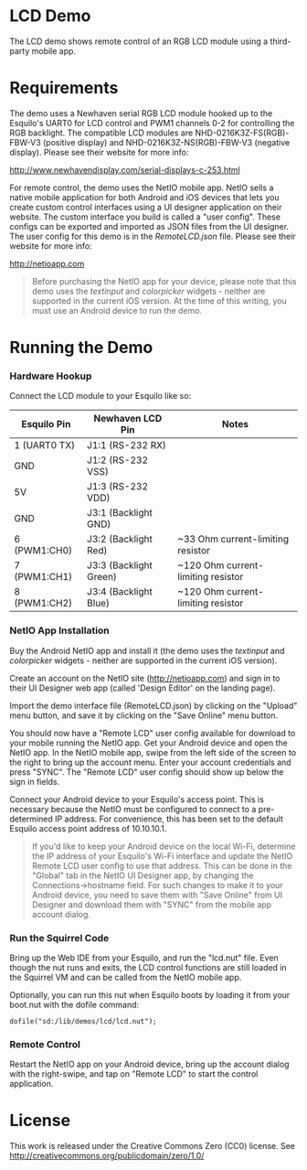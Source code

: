 LCD Demo
========
The LCD demo shows remote control of an RGB LCD module using a third-party
mobile app.

# Requirements

The demo uses a Newhaven serial RGB LCD module hooked up to the Esquilo's UART0
for LCD control and PWM1 channels 0-2 for controlling the RGB backlight. The
compatible LCD modules are NHD-0216K3Z-FS(RGB)-FBW-V3 (positive display) and
NHD-0216K3Z-NS(RGB)-FBW-V3 (negative display). Please see their website for more
info:

http://www.newhavendisplay.com/serial-displays-c-253.html

For remote control, the demo uses the NetIO mobile app. NetIO sells a native
mobile application for both Android and iOS devices that lets you create custom
control interfaces using a UI designer application on their website. The custom
interface you build is called a "user config". These configs can be exported and
imported as JSON files from the UI designer. The user config for this demo is in
the *RemoteLCD.json* file. Please see their website for more info:

http://netioapp.com

> Before purchasing the NetIO app for your device, please note that this demo
uses the *textinput* and *colorpicker* widgets - neither are supported in the
current iOS version. At the time of this writing, you must use an Android device
to run the demo.

# Running the Demo

### Hardware Hookup

Connect the LCD module to your Esquilo like so:

| Esquilo Pin  | Newhaven LCD Pin        | Notes
| ------------ |-------------------------|------------------------------------|
| 1 (UART0 TX) |  J1:1 (RS-232 RX)       |                                    |
| GND          |  J1:2 (RS-232 VSS)      |                                    |
| 5V           |  J1:3 (RS-232 VDD)       |                                    |
| GND          |  J3:1 (Backlight GND)   |                                    |
| 6 (PWM1:CH0) |  J3:2 (Backlight Red)   | ~33 Ohm current-limiting resistor  |
| 7 (PWM1:CH1) |  J3:3 (Backlight Green) | ~120 Ohm current-limiting resistor |
| 8 (PWM1:CH2) |  J3:4 (Backlight Blue)  | ~120 Ohm current-limiting resistor |

### NetIO App Installation

Buy the Android NetIO app and install it (the demo uses the *textinput* and
*colorpicker* widgets - neither are supported in the current iOS version).

Create an account on the NetIO site (http://netioapp.com) and sign in to
their UI Designer web app (called 'Design Editor' on the landing page).

Import the demo interface file (RemoteLCD.json) by clicking on the "Upload"
menu button, and save it by clicking on the "Save Online" menu button.

You should now have a "Remote LCD" user config available for download to your
mobile running the NetIO app. Get your Android device and open the NetIO app. In
the NetIO mobile app, swipe from the left side of the screen to the right
to bring up the account menu. Enter your account credentials and press "SYNC".
The "Remote LCD" user config should show up below the sign in fields.

Connect your Android device to your Esquilo's access point. This is necessary
because the NetIO must be configured to connect to a pre-determined IP address.
For convenience, this has been set to the default Esquilo access point address
of 10.10.10.1.

> If you'd like to keep your Android device on the local Wi-Fi, determine the IP
  address of your Esquilo's Wi-Fi interface and update the NetIO Remote LCD user
  config to use that address. This can be done in the "Global" tab in the NetIO
  UI Designer app, by changing the Connections->hostname field. For such changes
  to make it to your Android device, you need to save them with "Save Online"
  from UI Designer and download them with "SYNC" from the mobile app account
  dialog.

### Run the Squirrel Code

Bring up the Web IDE from your Esquilo, and run the "lcd.nut" file. Even
though the nut runs and exits, the LCD control functions are still loaded in the
Squirrel VM and can be called from the NetIO mobile app.

Optionally, you can run this nut when Esquilo boots by loading it from your
boot.nut with the dofile command:

`dofile("sd:/lib/demos/lcd/lcd.nut");`


### Remote Control

Restart the NetIO app on your Android device, bring up the account dialog
with the right-swipe, and tap on "Remote LCD" to start the control application.

# License

This work is released under the Creative Commons Zero (CC0) license.
See http://creativecommons.org/publicdomain/zero/1.0/